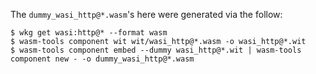 The `dummy_wasi_http@*.wasm`'s here were generated via the follow:
```console
$ wkg get wasi:http@* --format wasm 
$ wasm-tools component wit wit/wasi_http@*.wasm -o wasi_http@*.wit 
$ wasm-tools component embed --dummy wasi_http@*.wit | wasm-tools component new - -o dummy_wasi_http@*.wasm
```